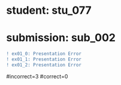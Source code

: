 # student: stu_077
# submission: sub_002

```diff
! ex01_0: Presentation Error
! ex01_1: Presentation Error
! ex01_2: Presentation Error
```
#incorrect=3
#correct=0

